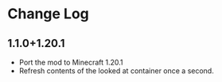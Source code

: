 # Change Log

## 1.1.0+1.20.1

- Port the mod to Minecraft 1.20.1
- Refresh contents of the looked at container once a second.
